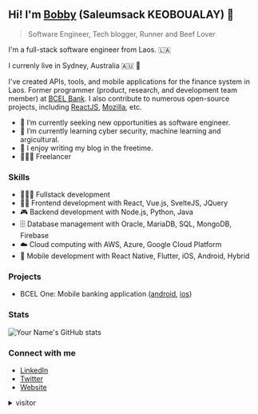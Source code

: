 ## Hi! I'm [Bobby](https://github.com/thebrown) (Saleumsack KEOBOUALAY)  👋

> Software Engineer, Tech blogger, Runner and Beef Lover


I'm a full-stack software engineer from Laos. 🇱🇦 

I currenly live in Sydney, Australia 🇦🇺 🦘

I've created APIs, tools, and mobile applications for the finance system in Laos. Former programmer (product, research, and development team member) at [BCEL Bank](https://bcel.la). I also contribute to numerous open-source projects, including [ReactJS](https://github.com/reactjs/lo.react.dev), [Mozilla](https://pontoon.mozilla.org/contributors/cUZ-J6xG_NJqN0BkgbmoRoySvaI/), etc.

- 🔭 I’m currently seeking new opportunities as software engineer.
- 🌱 I’m currently learning cyber security, machine learning and argicultural. 
- 📝 I enjoy writing my blog in the freetime.
- 👨🏻‍💻 Freelancer

### Skills

- 👨🏻‍💻 Fullstack development
- 💅🏻 Frontend development with React, Vue.js, SvelteJS, JQuery
- 🎮 Backend development with Node.js, Python, Java
- 🗄️ Database management with Oracle, MariaDB, SQL, MongoDB, Firebase
- ☁️ Cloud computing with AWS, Azure, Google Cloud Platform
- 📱 Mobile development with React Native, Flutter, iOS, Android, Hybrid

### Projects

- BCEL One: Mobile banking application ([android](https://play.google.com/store/apps/details?id=com.bcel.bcelone&hl=en&gl=US), [ios](https://apps.apple.com/us/app/bcel-one/id654946527))


### Stats

![Your Name's GitHub stats](https://github-readme-stats.vercel.app/api?username=thebrown&show_icons=true&theme=vue)

### Connect with me

- [LinkedIn](https://www.linkedin.com/in/saleumsack)
- [Twitter](https://twitter.com/devsaleumsack)
- [Website](https://www.saleumsack.com)

<details>
<summary>visitor</summary>

<p align="center"> 
  Visitors count<br>
  <img src="https://profile-counter.glitch.me/thebrown/count.svg" />
</p>
</details>
